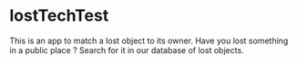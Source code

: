 # lostTechTest

This is an app to match a lost object to its owner. Have you lost something in a public place ? Search for it in our database of lost objects.  

